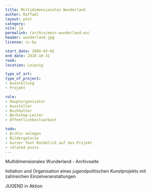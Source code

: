 ```yaml
---
title: Multidimensionales Wunderland
author: Raffael
layout: post
category:
vita: ja
permalink: /archiv/mein-wunderland-eu/
header: wunderland.jpg
license: cc-by

start_date: 2009-03-01
end_date: 2010-10-31
room: 
location: Leipzig

type_of_art: 
type_of_project:
- Ausstellung
- Projekt

role:
- Hauptorganisator
- Aussteller
- Buchhalter
- Workshop-Leiter
- Öffentlichkeitsarbeit

todo:
- Archiv anlegen
- Bildergalerie
- kurzer Text Rückblick auf das Projekt
- related posts
---
```


Multidimensionales Wunderland - Archivseite

<!--more-->

Initiation und Organisation eines jugendpolitischen Kunstprojekts mit zahlreichen Einzelveranstaltungen

JUGEND in Aktion
